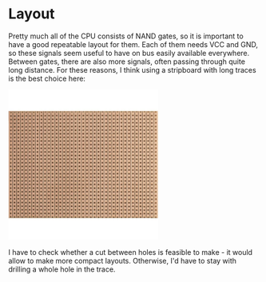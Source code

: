 # Layout

Pretty much all of the CPU consists of NAND gates, so it is important to have a good repeatable
layout for them. Each of them needs VCC and GND, so these signals seem useful to have on bus
easily available everywhere. Between gates, there are also more signals, often passing through
quite long distance. For these reasons, I think using a stripboard with long traces is the best
choice here:

<img src="images/strip.jpg" width=300px/>

I have to check whether a cut between holes is feasible to make - it would allow to make more
compact layouts. Otherwise, I'd have to stay with drilling a whole hole in the trace.
